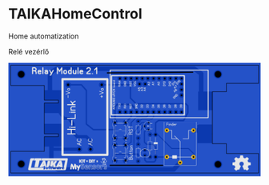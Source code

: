 # TAIKAHomeControl
Home automatization

Relé vezérlő

![A vezérlő NYÁK terve][def]

[def]: ./images/RelayModulePCB.png